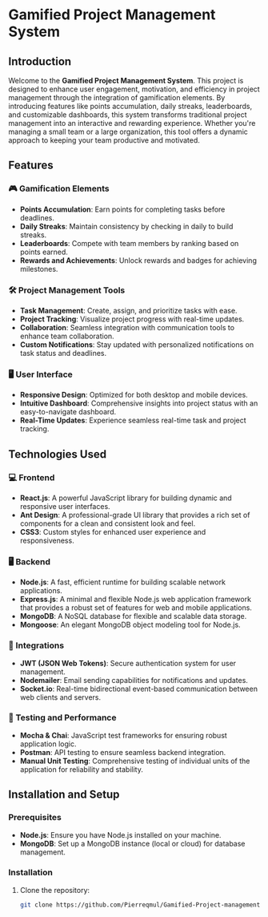 # Gamified Project Management System


## Introduction

Welcome to the **Gamified Project Management System**. This project is designed to enhance user engagement, motivation, and efficiency in project management through the integration of gamification elements. By introducing features like points accumulation, daily streaks, leaderboards, and customizable dashboards, this system transforms traditional project management into an interactive and rewarding experience. Whether you're managing a small team or a large organization, this tool offers a dynamic approach to keeping your team productive and motivated.

## Features

### 🎮 Gamification Elements
- **Points Accumulation**: Earn points for completing tasks before deadlines.
- **Daily Streaks**: Maintain consistency by checking in daily to build streaks.
- **Leaderboards**: Compete with team members by ranking based on points earned.
- **Rewards and Achievements**: Unlock rewards and badges for achieving milestones.

### 🛠 Project Management Tools
- **Task Management**: Create, assign, and prioritize tasks with ease.
- **Project Tracking**: Visualize project progress with real-time updates.
- **Collaboration**: Seamless integration with communication tools to enhance team collaboration.
- **Custom Notifications**: Stay updated with personalized notifications on task status and deadlines.

### 🖥 User Interface
- **Responsive Design**: Optimized for both desktop and mobile devices.
- **Intuitive Dashboard**: Comprehensive insights into project status with an easy-to-navigate dashboard.
- **Real-Time Updates**: Experience seamless real-time task and project tracking.

## Technologies Used

### 💻 Frontend
- **React.js**: A powerful JavaScript library for building dynamic and responsive user interfaces.
- **Ant Design**: A professional-grade UI library that provides a rich set of components for a clean and consistent look and feel.
- **CSS3**: Custom styles for enhanced user experience and responsiveness.

### 🖥 Backend
- **Node.js**: A fast, efficient runtime for building scalable network applications.
- **Express.js**: A minimal and flexible Node.js web application framework that provides a robust set of features for web and mobile applications.
- **MongoDB**: A NoSQL database for flexible and scalable data storage.
- **Mongoose**: An elegant MongoDB object modeling tool for Node.js.

### 🔗 Integrations
- **JWT (JSON Web Tokens)**: Secure authentication system for user management.
- **Nodemailer**: Email sending capabilities for notifications and updates.
- **Socket.io**: Real-time bidirectional event-based communication between web clients and servers.

### 🧪 Testing and Performance
- **Mocha & Chai**: JavaScript test frameworks for ensuring robust application logic.
- **Postman**: API testing to ensure seamless backend integration.
- **Manual Unit Testing**: Comprehensive testing of individual units of the application for reliability and stability.

## Installation and Setup

### Prerequisites
- **Node.js**: Ensure you have Node.js installed on your machine.
- **MongoDB**: Set up a MongoDB instance (local or cloud) for database management.

### Installation
1. Clone the repository:
   ```bash
   git clone https://github.com/Pierreqmul/Gamified-Project-management.git